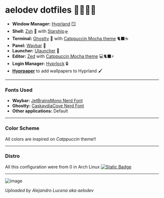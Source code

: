 # aelodev dotfiles 🧑🏻‍💻️️🐧

- **Window Manager:** [Hyprland](https://github.com/hyprwm/Hyprland) 🪟
- **Shell:** [Zsh](https://www.zsh.org) 🐚 with [Starship](https://wwww.github.com/starship/starship)🛸
- **Terminal:** [Ghostty](https://github.com/ghostty-org/ghostty) 👻 with [Catppuccin Mocha theme](https://github.com/catppuccin/kitty/blob/main/themes/mocha.conf) 🐈‍⬛☕️
- **Panel:** [Waybar](https://github.com/Alexays/Waybar) 📏
- **Launcher:** [Ulauncher](https://github.com/Ulauncher/Ulauncher) 🚀
- **Editor:** [Zed](https://zed.dev/) with [Catppuccin Mocha theme](https://github.com/catppuccin/nvim/) 💻🐈‍⬛⚡
- **Login Manager:** [Hyprlock](https://github.com/hyprwm/hyprlock) 🔒
- **[Hyprpaper](https://github.com/hyprwm/hyprpaper)** to add wallpapers to Hyprland 🖌
---

### Fonts Used

- **Waybar:** [JetBrainsMono Nerd Font](https://github.com/ryanoasis/nerd-fonts/releases/download/v3.2.1/JetBrainsMono.zip)
- **Ghostty:**  [CaskaydiaCove Nerd Font](https://github.com/ryanoasis/nerd-fonts/releases/download/v3.2.1/CascadiaCode.zip)
- **Other applications:** Default

---

### Color Scheme

All colors are inspired on *Catppuccin* theme!!

---

### Distro

All this configuration were from 0 in Arch Linux 
[ ![Static Badge](https://img.shields.io/badge/-1793d1?logo=arch-linux&logoColor=white&link=https%3A%2F%2Faur.archlinux.org%2Fpackages%2F)]()

---

![image](https://github.com/user-attachments/assets/ff2db679-a607-4e71-9be5-867aef6298c5)


*Uploaded by Alejandro Lucena aka aelodev*

